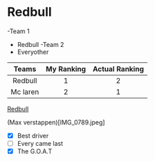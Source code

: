 # Redbull

-Team 1
   * Redbull
-Team 2
  * Everyother

| Teams | My Ranking | Actual Ranking |
|:-----------:|:------------:|:------------:|
| Redbull      | 1       | 2         |
| Mc laren     | 2       | 1         |

[Redbull](https://www.redbullshop.com/en-int/?srsltid=AfmBOoq-LpcTnFSDk2P7KNbpF4dujNSHzV0Dg46UBMPo_SGsJf5BwSfm)


(Max verstappen)[IMG_0789.jpeg]


- [x] Best driver
- [ ] Every came last
- [x] The G.O.A.T
